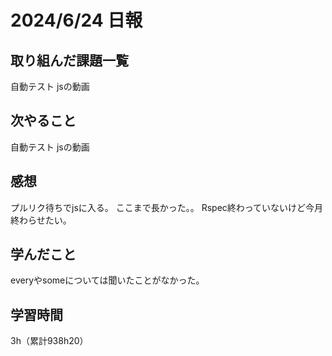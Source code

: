 # 2024/6/24 日報
## 取り組んだ課題一覧
自動テスト
jsの動画

## 次やること
自動テスト
jsの動画

## 感想
プルリク待ちでjsに入る。
ここまで長かった。。
Rspec終わっていないけど今月終わらせたい。

## 学んだこと
everyやsomeについては聞いたことがなかった。

## 学習時間
3h（累計938h20）
